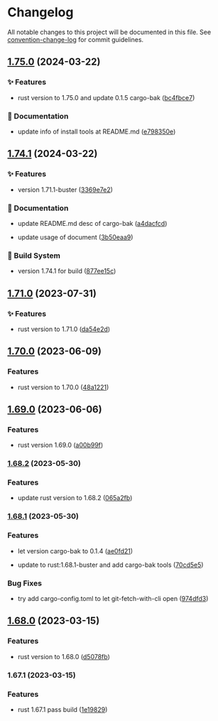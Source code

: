 # Changelog

All notable changes to this project will be documented in this file. See [convention-change-log](https://github.com/convention-change/convention-change-log) for commit guidelines.

## [1.75.0](https://github.com/sinlov/docker-rust-buster/compare/1.74.1...v1.75.0) (2024-03-22)

### ✨ Features

* rust version to 1.75.0 and update 0.1.5 cargo-bak ([bc4fbce7](https://github.com/sinlov/docker-rust-buster/commit/bc4fbce7ab60f43a5dd2024a7068ddddeb2fac29))

### 📝 Documentation

* update info of install tools at README.md ([e798350e](https://github.com/sinlov/docker-rust-buster/commit/e798350e9829f8e5143dc77601bd83b66367b1b9))

## [1.74.1](https://github.com/sinlov/docker-rust-buster/compare/1.71.0...v1.74.1) (2024-03-22)

### ✨ Features

* version 1.71.1-buster ([3369e7e2](https://github.com/sinlov/docker-rust-buster/commit/3369e7e298bc73d5b2f6a0ed256c9f1e2af4257e))

### 📝 Documentation

* update README.md desc of cargo-bak ([a4dacfcd](https://github.com/sinlov/docker-rust-buster/commit/a4dacfcdca2cd977ca71ab056a0348341143c868))

* update usage of document ([3b50eaa9](https://github.com/sinlov/docker-rust-buster/commit/3b50eaa9b0b45e642eff81403989c606d628c197))

### 👷‍ Build System

* version 1.74.1 for build ([877ee15c](https://github.com/sinlov/docker-rust-buster/commit/877ee15c1e58c40c009a7f9f9f5560a31303b5d4))

## [1.71.0](https://github.com/sinlov/docker-rust-buster/compare/v1.70.0...v1.71.0) (2023-07-31)

### ✨ Features

* rust version to 1.71.0 ([da54e2d](https://github.com/sinlov/docker-rust-buster/commit/da54e2dee3fde08dd4f40e53de581d5de5bdd650))

## [1.70.0](https://github.com/sinlov/docker-rust-buster/compare/v1.69.0...v1.70.0) (2023-06-09)

### Features

* rust version to 1.70.0 ([48a1221](https://github.com/sinlov/docker-rust-buster/commit/48a122177b2e0848b4755f9377fb0033552c5073))

## [1.69.0](https://github.com/sinlov/docker-rust-buster/compare/v1.68.2...v1.69.0) (2023-06-06)

### Features

* rust version 1.69.0 ([a00b99f](https://github.com/sinlov/docker-rust-buster/commit/a00b99f0aed99e29e13e4386cbff0f18f4fc3b13))

### [1.68.2](https://github.com/sinlov/docker-rust-buster/compare/v1.68.1...v1.68.2) (2023-05-30)

### Features

* update rust version to 1.68.2 ([065a2fb](https://github.com/sinlov/docker-rust-buster/commit/065a2fbd33c17f9adcafa9c44dba90e2faf4bd0f))

### [1.68.1](https://github.com/sinlov/docker-rust-buster/compare/v1.68.0...v1.68.1) (2023-05-30)

### Features

* let version cargo-bak to 0.1.4 ([ae0fd21](https://github.com/sinlov/docker-rust-buster/commit/ae0fd21445b7c7d4a264667361c969fac5586d70))

* update to rust:1.68.1-buster and add cargo-bak tools ([70cd5e5](https://github.com/sinlov/docker-rust-buster/commit/70cd5e55a5ed094e3008d95b2a4195b9e8048e81))

### Bug Fixes

* try add cargo-config.toml to let git-fetch-with-cli open ([974dfd3](https://github.com/sinlov/docker-rust-buster/commit/974dfd3a4c72374f51affec252659572c3aa677b))

## [1.68.0](https://github.com/sinlov/docker-rust-buster/compare/v1.67.1...v1.68.0) (2023-03-15)

### Features

* rust version to 1.68.0 ([d5078fb](https://github.com/sinlov/docker-rust-buster/commit/d5078fb9c698a616defc2a348d3923009a7f8a48))

### 1.67.1 (2023-03-15)

### Features

* rust 1.67.1 pass build ([1e19829](https://github.com/sinlov/docker-rust-buster/commit/1e19829e5cb887776b20022145afe076b127a4a0))
